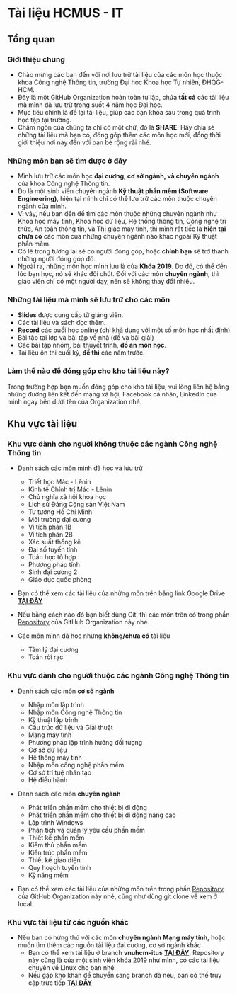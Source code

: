 # Tài liệu HCMUS - IT

## Tổng quan

### Giới thiệu chung

* Chào mừng các bạn đến với nơi lưu trữ tài liệu của các môn học thuộc khoa Công nghệ Thông tin, trường Đại học Khoa học Tự nhiên, ĐHQG-HCM.
* Đây là một GitHub Organization hoàn toàn tự lập, chứa **tất cả** các tài liệu mà mình đã lưu trữ trong suốt 4 năm học Đại học.
* Mục tiêu chính là để lại tài liệu, giúp các bạn khóa sau trong quá trình học tập tại trường.
* Châm ngôn của chúng ta chỉ có một chữ, đó là **SHARE**. Hãy chia sẻ những tài liệu mà bạn có, đóng góp thêm các môn học mới, đồng thời giới thiệu nơi này đến với bạn bè rộng rãi nhé.

### Những môn bạn sẽ tìm được ở đây

* Mình lưu trữ các môn học **đại cương, cơ sở ngành, và chuyên ngành** của khoa Công nghệ Thông tin.
* Do là một sinh viên chuyên ngành **Kỹ thuật phần mềm (Software Engineering)**, hiện tại mình chỉ có thể lưu trữ các môn thuộc chuyên ngành của mình.
* Vì vậy, nếu bạn đến để tìm các môn thuộc những chuyên ngành như Khoa học máy tính, Khoa học dữ liệu, Hệ thống thông tin, Công nghệ tri thức, An toàn thông tin, và Thị giác máy tính, thì mình rất tiếc là **hiện tại chưa có** các môn của những chuyên ngành nào khác ngoài Kỹ thuật phần mềm.
* Có lẽ trong tương lai sẽ có người đóng góp, hoặc **chính bạn** sẽ trở thành những người đóng góp đó.
* Ngoài ra, những môn học mình lưu là của **Khóa 2019**. Do đó, có thể đến lúc bạn học, nó sẽ khác đôi chút. Đối với các môn **chuyên ngành**, thì giáo viên chỉ có một người dạy, nên sẽ không thay đổi nhiều.

### Những tài liệu mà mình sẽ lưu trữ cho các môn

* **Slides** được cung cấp từ giảng viên.
* Các tài liệu và sách đọc thêm.
* **Record** các buổi học online (chỉ khả dụng với một số môn học nhất định)
* Bài tập tại lớp và bài tập về nhà (đề và bài giải)
* Các bài tập nhóm, bài thuyết trình, **đồ án môn học**.
* Tài liệu ôn thi cuối kỳ, **đề thi** các năm trước.

### Làm thế nào để đóng góp cho kho tài liệu này?

Trong trường hợp bạn muốn đóng góp cho kho tài liệu, vui lòng liên hệ bằng những đường liên kết đến mạng xã hội, Facebook cá nhân, LinkedIn của mình ngay bên dưới tên của Organization nhé.

## Khu vực tài liệu

### Khu vực dành cho người không thuộc các ngành Công nghệ Thông tin

* Danh sách các môn mình đã học và lưu trữ
	* Triết học Mác - Lênin
	* Kinh tế Chính trị Mác - Lênin
	* Chủ nghĩa xã hội khoa học
	* Lịch sử Đảng Cộng sản Việt Nam
	* Tư tưởng Hồ Chí Minh
	* Môi trường đại cương
	* Vi tích phân 1B
	* Vi tích phân 2B
	* Xác suất thống kê
	* Đại số tuyến tính
	* Toán học tổ hợp
	* Phương pháp tính
	* Sinh đại cương 2
	* Giáo dục quốc phòng

* Bạn có thể xem các tài liệu của những môn trên bằng link Google Drive [**TẠI ĐÂY**](https://drive.google.com/drive/folders/1lGcWKhUBnSzjCGDQGDeguajH22pbVhqx?usp=sharing)

* Nếu bằng cách nào đó bạn biết dùng Git, thì các môn trên có trong phần [Repository](https://github.com/orgs/Documents-FIT-HCMUS/repositories) của GitHub Organization này nhé.

* Các môn mình đã học nhưng **không/chưa có** tài liệu
	* Tâm lý đại cương
	* Toán rời rạc

### Khu vực dành cho người thuộc các ngành Công nghệ Thông tin

* Danh sách các môn **cơ sở ngành**
	* Nhập môn lập trình
	* Nhập môn Công nghệ Thông tin
	* Kỹ thuật lập trình
	* Cấu trúc dữ liệu và Giải thuật
	* Mạng máy tính
	* Phương pháp lập trình hướng đối tượng
	* Cơ sở dữ liệu
	* Hệ thống máy tính
	* Nhập môn công nghệ phần mềm
	* Cơ sở trí tuệ nhân tạo
	* Hệ điều hành

* Danh sách các môn **chuyên ngành**
	* Phát triển phần mềm cho thiết bị di động
	* Phát triển phần mềm cho thiết bị di động nâng cao
	* Lập trình Windows
	* Phân tích và quản lý yêu cầu phần mềm
	* Thiết kế phần mềm
	* Kiểm thử phần mềm
	* Kiến trúc phần mềm
	* Thiết kế giao diện
	* Quy hoạch tuyến tính
	* Kỹ năng mềm

* Bạn có thể xem các tài liệu của những môn trên trong phần [Repository](https://github.com/orgs/Documents-FIT-HCMUS/repositories) của GitHub Organization này nhé, cũng như dùng git clone về xem ở local.

### Khu vực tài liệu từ các nguồn khác

* Nếu bạn có hứng thú với các môn **chuyên ngành Mạng máy tính**, hoặc muốn tìm thêm các nguồn tài liệu đại cương, cơ sở ngành khác
	* Bạn có thể xem tài liệu ở branch **vnuhcm-itus** [**TẠI ĐÂY**](https://github.com/anthony2708/projects_v2). Repository này cũng là của một sinh viên khóa 2019 như mình, có các tài liệu chuyên về Linux cho bạn nhé.
	* Nếu gặp khó khăn để chuyển sang branch đã nêu, bạn có thể truy cập trực tiếp [**TẠI ĐÂY**](https://github.com/anthony2708/projects_v2/tree/vnuhcm-itus)
